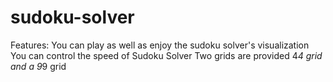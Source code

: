 # sudoku-solver

Features:
You can play as well as enjoy the sudoku solver's visualization
You can control the speed of Sudoku Solver
Two grids are provided 4*4 grid and a 9*9 grid
